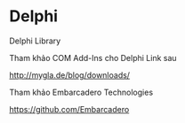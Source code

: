 # Delphi
Delphi Library

Tham khảo COM Add-Ins cho Delphi Link sau

http://mygla.de/blog/downloads/

Tham khảo Embarcadero Technologies

https://github.com/Embarcadero
